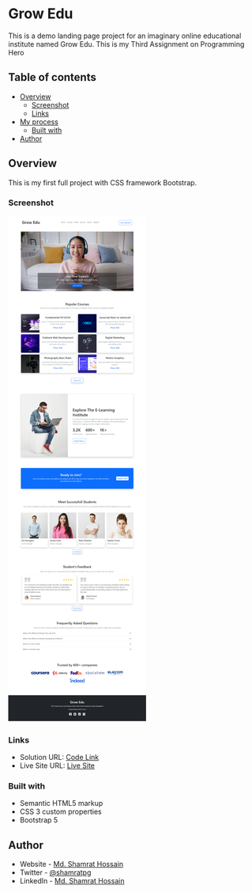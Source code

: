 # Grow Edu
This is a demo landing page project for an imaginary online educational institute named Grow Edu. This is my Third Assignment on Programming Hero

## Table of contents

- [Overview](#overview)
  - [Screenshot](#screenshot)
  - [Links](#links)
- [My process](#my-process)
  - [Built with](#built-with)
- [Author](#author)


## Overview
This is my first full project with CSS framework Bootstrap. 

### Screenshot

![Screenshot](images/Grow-Edu.png)


### Links

- Solution URL: [Code Link](https://github.com/shamratPG/grow-edu)
- Live Site URL: [Live Site](https://shamratpg.github.io/grow-edu/)


### Built with

- Semantic HTML5 markup
- CSS 3 custom properties
- Bootstrap 5

## Author

- Website - [Md. Shamrat Hossain](https://github.com/shamratPG)
- Twitter - [@shamratpg](https://twitter.com/shamratpg)
- LinkedIn - [Md. Shamrat Hossain](https://www.linkedin.com/in/md-shamrat-hossain/)

